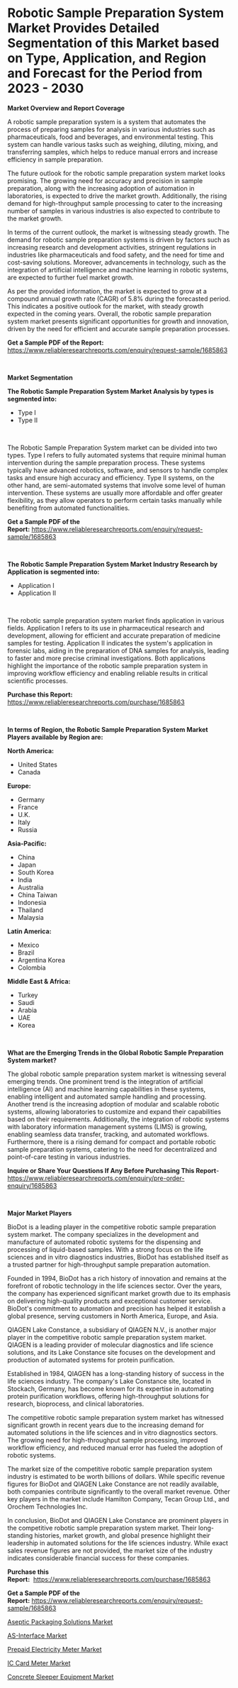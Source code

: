 <p><h1>Robotic Sample Preparation System Market Provides Detailed Segmentation of this Market based on Type, Application, and Region and Forecast for the Period from 2023 - 2030</h1></p><p><strong>Market Overview and Report Coverage</strong></p>
<p><p>A robotic sample preparation system is a system that automates the process of preparing samples for analysis in various industries such as pharmaceuticals, food and beverages, and environmental testing. This system can handle various tasks such as weighing, diluting, mixing, and transferring samples, which helps to reduce manual errors and increase efficiency in sample preparation.</p><p>The future outlook for the robotic sample preparation system market looks promising. The growing need for accuracy and precision in sample preparation, along with the increasing adoption of automation in laboratories, is expected to drive the market growth. Additionally, the rising demand for high-throughput sample processing to cater to the increasing number of samples in various industries is also expected to contribute to the market growth.</p><p>In terms of the current outlook, the market is witnessing steady growth. The demand for robotic sample preparation systems is driven by factors such as increasing research and development activities, stringent regulations in industries like pharmaceuticals and food safety, and the need for time and cost-saving solutions. Moreover, advancements in technology, such as the integration of artificial intelligence and machine learning in robotic systems, are expected to further fuel market growth.</p><p>As per the provided information, the market is expected to grow at a compound annual growth rate (CAGR) of 5.8% during the forecasted period. This indicates a positive outlook for the market, with steady growth expected in the coming years. Overall, the robotic sample preparation system market presents significant opportunities for growth and innovation, driven by the need for efficient and accurate sample preparation processes.</p></p>
<p><strong>Get a Sample PDF of the Report:</strong> <a href="https://www.reliableresearchreports.com/enquiry/request-sample/1685863">https://www.reliableresearchreports.com/enquiry/request-sample/1685863</a></p>
<p>&nbsp;</p>
<p><strong>Market Segmentation</strong></p>
<p><strong>The Robotic Sample Preparation System Market Analysis by types is segmented into:</strong></p>
<p><ul><li>Type I</li><li>Type II</li></ul></p>
<p>&nbsp;</p>
<p><p>The Robotic Sample Preparation System market can be divided into two types. Type I refers to fully automated systems that require minimal human intervention during the sample preparation process. These systems typically have advanced robotics, software, and sensors to handle complex tasks and ensure high accuracy and efficiency. Type II systems, on the other hand, are semi-automated systems that involve some level of human intervention. These systems are usually more affordable and offer greater flexibility, as they allow operators to perform certain tasks manually while benefiting from automated functionalities.</p></p>
<p><strong>Get a Sample PDF of the Report:</strong>&nbsp;<a href="https://www.reliableresearchreports.com/enquiry/request-sample/1685863">https://www.reliableresearchreports.com/enquiry/request-sample/1685863</a></p>
<p>&nbsp;</p>
<p><strong>The Robotic Sample Preparation System Market Industry Research by Application is segmented into:</strong></p>
<p><ul><li>Application I</li><li>Application II</li></ul></p>
<p>&nbsp;</p>
<p><p>The robotic sample preparation system market finds application in various fields. Application I refers to its use in pharmaceutical research and development, allowing for efficient and accurate preparation of medicine samples for testing. Application II indicates the system's application in forensic labs, aiding in the preparation of DNA samples for analysis, leading to faster and more precise criminal investigations. Both applications highlight the importance of the robotic sample preparation system in improving workflow efficiency and enabling reliable results in critical scientific processes.</p></p>
<p><strong>Purchase this Report:</strong>&nbsp; <a href="https://www.reliableresearchreports.com/purchase/1685863">https://www.reliableresearchreports.com/purchase/1685863</a></p>
<p>&nbsp;</p>
<p><strong>In terms of Region, the Robotic Sample Preparation System Market Players available by Region are:</strong></p>
<p>
    <p> <strong> North America: </strong>
        <ul>
            <li>United States</li>
            <li>Canada</li>
        </ul>
        </p> 
    <p> <strong> Europe: </strong>
        <ul>
            <li>Germany</li>
            <li>France</li>
            <li>U.K.</li>
            <li>Italy</li>
            <li>Russia</li>
        </ul>
        </p> 
    <p> <strong> Asia-Pacific: </strong>
        <ul>
            <li>China</li>
            <li>Japan</li>
            <li>South Korea</li>
            <li>India</li>
            <li>Australia</li>
            <li>China Taiwan</li>
            <li>Indonesia</li>
            <li>Thailand</li>
            <li>Malaysia</li>
        </ul>
        </p> 
    <p> <strong> Latin America: </strong>
        <ul>
            <li>Mexico</li>
            <li>Brazil</li>
            <li>Argentina Korea</li>
            <li>Colombia</li>
        </ul>
        </p> 
    <p> <strong> Middle East & Africa: </strong>
        <ul>
            <li>Turkey</li>
            <li>Saudi</li>
            <li>Arabia</li>
            <li>UAE</li>
            <li>Korea</li>
        </ul>
    </p>
    </p>
<p>&nbsp;</p>
<p><strong>What are the Emerging Trends in the Global Robotic Sample Preparation System market?</strong></p>
<p><p>The global robotic sample preparation system market is witnessing several emerging trends. One prominent trend is the integration of artificial intelligence (AI) and machine learning capabilities in these systems, enabling intelligent and automated sample handling and processing. Another trend is the increasing adoption of modular and scalable robotic systems, allowing laboratories to customize and expand their capabilities based on their requirements. Additionally, the integration of robotic systems with laboratory information management systems (LIMS) is growing, enabling seamless data transfer, tracking, and automated workflows. Furthermore, there is a rising demand for compact and portable robotic sample preparation systems, catering to the need for decentralized and point-of-care testing in various industries.</p></p>
<p><strong>Inquire or Share Your Questions If Any Before Purchasing This Report</strong>- <a href="https://www.reliableresearchreports.com/enquiry/pre-order-enquiry/1685863">https://www.reliableresearchreports.com/enquiry/pre-order-enquiry/1685863</a></p>
<p>&nbsp;</p>
<p><strong>Major Market Players</strong></p>
<p><p>BioDot is a leading player in the competitive robotic sample preparation system market. The company specializes in the development and manufacture of automated robotic systems for the dispensing and processing of liquid-based samples. With a strong focus on the life sciences and in vitro diagnostics industries, BioDot has established itself as a trusted partner for high-throughput sample preparation automation.</p><p>Founded in 1994, BioDot has a rich history of innovation and remains at the forefront of robotic technology in the life sciences sector. Over the years, the company has experienced significant market growth due to its emphasis on delivering high-quality products and exceptional customer service. BioDot's commitment to automation and precision has helped it establish a global presence, serving customers in North America, Europe, and Asia.</p><p>QIAGEN Lake Constance, a subsidiary of QIAGEN N.V., is another major player in the competitive robotic sample preparation system market. QIAGEN is a leading provider of molecular diagnostics and life science solutions, and its Lake Constance site focuses on the development and production of automated systems for protein purification.</p><p>Established in 1984, QIAGEN has a long-standing history of success in the life sciences industry. The company's Lake Constance site, located in Stockach, Germany, has become known for its expertise in automating protein purification workflows, offering high-throughput solutions for research, bioprocess, and clinical laboratories.</p><p>The competitive robotic sample preparation system market has witnessed significant growth in recent years due to the increasing demand for automated solutions in the life sciences and in vitro diagnostics sectors. The growing need for high-throughput sample processing, improved workflow efficiency, and reduced manual error has fueled the adoption of robotic systems.</p><p>The market size of the competitive robotic sample preparation system industry is estimated to be worth billions of dollars. While specific revenue figures for BioDot and QIAGEN Lake Constance are not readily available, both companies contribute significantly to the overall market revenue. Other key players in the market include Hamilton Company, Tecan Group Ltd., and Orochem Technologies Inc.</p><p>In conclusion, BioDot and QIAGEN Lake Constance are prominent players in the competitive robotic sample preparation system market. Their long-standing histories, market growth, and global presence highlight their leadership in automated solutions for the life sciences industry. While exact sales revenue figures are not provided, the market size of the industry indicates considerable financial success for these companies.</p></p>
<p><strong>Purchase this Report:</strong>&nbsp;&nbsp;<a href="https://www.reliableresearchreports.com/purchase/1685863">https://www.reliableresearchreports.com/purchase/1685863</a></p>
<p></p>
<p><strong>Get a Sample PDF of the Report:</strong>&nbsp;<a href="https://www.reliableresearchreports.com/enquiry/request-sample/1685863">https://www.reliableresearchreports.com/enquiry/request-sample/1685863</a></p>
<p><p><a href="https://github.com/Paul14Anderson63/Market-Research-Report-List-1/blob/main/aseptic-packaging-solutions-market.md">Aseptic Packaging Solutions Market</a></p><p><a href="https://github.com/dringals/Market-Research-Report-List-1/blob/main/as-interface-market.md">AS-Interface Market</a></p><p><a href="https://medium.com/@besaagolli28/prepaid-electricity-meter-market-size-growth-forecast-2023-2030-8877308bda4f">Prepaid Electricity Meter Market</a></p><p><a href="https://medium.com/@yjwzfixtb68151/ic-card-meter-market-size-growth-forecast-2023-2030-3691401be343">IC Card Meter Market</a></p><p><a href="https://www.linkedin.com/pulse/concrete-sleeper-equipment-market-size-growth-forecast/">Concrete Sleeper Equipment Market</a></p></p>